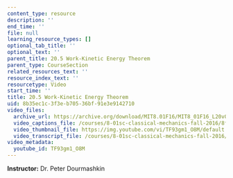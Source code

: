 ```yaml
---
content_type: resource
description: ''
end_time: ''
file: null
learning_resource_types: []
optional_tab_title: ''
optional_text: ''
parent_title: 20.5 Work-Kinetic Energy Theorem
parent_type: CourseSection
related_resources_text: ''
resource_index_text: ''
resourcetype: Video
start_time: ''
title: 20.5 Work-Kinetic Energy Theorem
uid: 8b35ec1c-3f3e-b705-36bf-91e3e9142710
video_files:
  archive_url: https://archive.org/download/MIT8.01F16/MIT8_01F16_L20v05_360p.mp4
  video_captions_file: /courses/8-01sc-classical-mechanics-fall-2016/8fefcbdc56405e03804d38296ccb8b99_TF93gm1_O8M.vtt
  video_thumbnail_file: https://img.youtube.com/vi/TF93gm1_O8M/default.jpg
  video_transcript_file: /courses/8-01sc-classical-mechanics-fall-2016/94478a7e97b93b3e5993d213049b5271_TF93gm1_O8M.pdf
video_metadata:
  youtube_id: TF93gm1_O8M
---
```


**Instructor:** Dr. Peter Dourmashkin